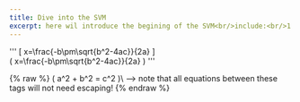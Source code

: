 ```yaml
---
title: Dive into the SVM
excerpt: here wil introduce the begining of the SVM<br/>include:<br/>1.
---
```


'''
\[ x=\frac{-b\pm\sqrt{b^2-4ac}}{2a} ]\
\( x=\frac{-b\pm\sqrt{b^2-4ac}}{2a} \)
'''
<br/>


 {% raw %}
 \( a^2 + b^2 = c^2 )\ --> note that all equations between these tags will not need escaping! 
 {% endraw %}

